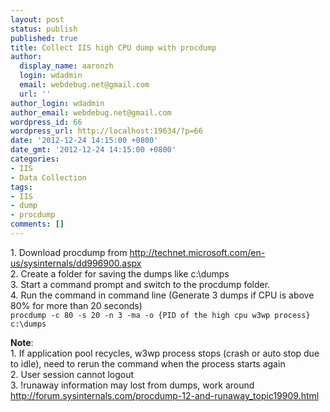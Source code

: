 ```yaml
---
layout: post
status: publish
published: true
title: Collect IIS high CPU dump with procdump
author:
  display_name: aaronzh
  login: wdadmin
  email: webdebug.net@gmail.com
  url: ''
author_login: wdadmin
author_email: webdebug.net@gmail.com
wordpress_id: 66
wordpress_url: http://localhost:19634/?p=66
date: '2012-12-24 14:15:00 +0800'
date_gmt: '2012-12-24 14:15:00 +0800'
categories:
- IIS
- Data Collection
tags:
- IIS
- dump
- procdump
comments: []
---
```

<p>1. Download procdump from <a href="http://technet.microsoft.com/en-us/sysinternals/dd996900.aspx">http://technet.microsoft.com/en-us/sysinternals/dd996900.aspx</a><br />
2.&nbsp;Create a folder for saving the dumps like c:\dumps<br />
3.&nbsp;Start a command prompt and switch to the procdump folder.<br />
4.&nbsp;Run the command in command line (Generate 3 dumps if CPU is above 80% for more than 20 seconds)<br />
<code>procdump -c 80 -s 20 -n 3 -ma -o {PID of the high cpu w3wp process} c:\dumps</code></p>
<p><strong>Note</strong>:<br />
1. If application pool recycles, w3wp process stops (crash or auto stop due to idle), need to rerun the command when the process starts again<br />
2. User session cannot logout<br />
3. !runaway information may lost from dumps, work around <a href="http://forum.sysinternals.com/procdump-12-and-runaway_topic19909.html">http://forum.sysinternals.com/procdump-12-and-runaway_topic19909.html</a></p>
